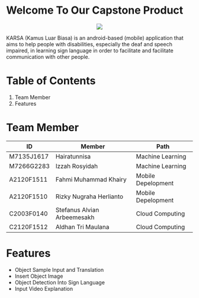 # Welcome To Our Capstone Product

<p align="center">
  <img src="https://user-images.githubusercontent.com/85877386/173212952-2657097f-ac64-49e6-910a-61fc1ebec055.jpg">
</p>

KARSA (Kamus Luar Biasa) is an android-based (mobile) application that aims to help people with disabilities, especially the deaf and speech impaired, in learning sign language in order to facilitate and facilitate communication with other people.

# Table of Contents
1. Team Member
2. Features

# Team Member
| ID         | Member                      | Path               |
|------------|-----------------------------|--------------------|
| M7135J1617 | Hairatunnisa                | Machine Learning   |
| M7266G2283 | Izzah Rosyidah              | Machine Learning   |
| A2120F1511 | Fahmi Muhammad Khairy       | Mobile Depelopment |
| A2120F1510 | Rizky Nugraha Herlianto     | Mobile Depelopment |
| C2003F0140 | Stefanus Alvian Arbeemesakh | Cloud Computing    |
| C2120F1512 | Aldhan Tri Maulana          | Cloud Computing    |

# Features
* Object Sample Input and Translation
* Insert Object Image
* Object Detection Into Sign Language
* Input Video Explanation
